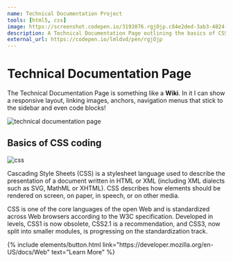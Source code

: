 ```yaml
---
name: Technical Documentation Project
tools: [html5, css]
image: https://screenshot.codepen.io/3193076.rgjOjp.c84e2ded-3ab3-4024-aed7-186b49b46fd4.png
description: A Technical Documentation Page outlining the basics of CSS coding, from the Mozzilla dev reference. This project features layout that is responsive and consistent with that of a wiki-type webpage. This a project in the Free Code Camp curriculum for HTML/CSS and Responsive Design.
external_url: https://codepen.io/lmldvd/pen/rgjOjp
---
```


# Technical Documentation Page

The Technical Documentation Page is something like a **Wiki**. In it I can show a responsive layout, linking images, anchors, navigation menus that stick to the sidebar and even code blocks!

![technical documentation page](https://screenshot.codepen.io/3193076.rgjOjp.c84e2ded-3ab3-4024-aed7-186b49b46fd4.png "screenshot of the technical document page project on codepen")


## Basics of CSS coding

![css](https://mdn.mozillademos.org/files/9461/css-declaration-small.png)

Cascading Style Sheets (CSS) is a stylesheet language used to describe the presentation of a document written in HTML or XML (including XML dialects such as SVG, MathML or XHTML). CSS describes how elements should be rendered on screen, on paper, in speech, or on other media.

CSS is one of the core languages of the open Web and is standardized across Web browsers according to the W3C specification. Developed in levels, CSS1 is now obsolete, CSS2.1 is a recommendation, and CSS3, now split into smaller modules, is progressing on the standardization track.

<p class="text-center">
{% include elements/button.html link="https://developer.mozilla.org/en-US/docs/Web" text="Learn More" %}
</p>
